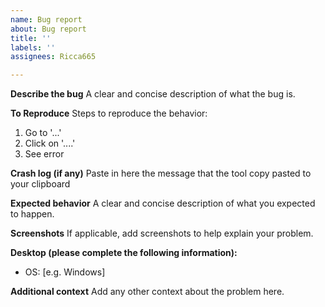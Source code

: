 ```yaml
---
name: Bug report
about: Bug report
title: ''
labels: ''
assignees: Ricca665

---
```


**Describe the bug**
A clear and concise description of what the bug is.

**To Reproduce**
Steps to reproduce the behavior:
1. Go to '...'
2. Click on '....'
3. See error

**Crash log (if any)**
Paste in here the message that the tool copy pasted to your clipboard

**Expected behavior**
A clear and concise description of what you expected to happen.

**Screenshots**
If applicable, add screenshots to help explain your problem.

**Desktop (please complete the following information):**
 - OS: [e.g. Windows]

**Additional context**
Add any other context about the problem here.
